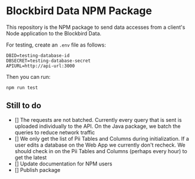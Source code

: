 # Blockbird Data NPM Package
This repository is the NPM package to send data accesses from a client's Node application to the Blockbird Data.

For testing, create an `.env` file as follows:
```
DBID=testing-database-id
DBSECRET=testing-database-secret
APIURL=http://api-url:3000
```

Then you can run:
```
npm run test
```

## Still to do
 - [] The requests are not batched. Currently every query that is sent is uploaded individually to the API. On the Java package, we batch the queries to reduce network traffic
 - [] We only get the list of Pii Tables and Columns during initialization. If a user edits a database on the Web App we currently don't recheck. We should check in on the Pii Tables and Columns (perhaps every hour) to get the latest
 - [] Update documentation for NPM users
 - [] Publish package